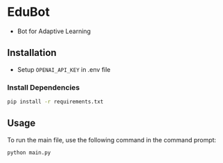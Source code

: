 # EduBot
- Bot for Adaptive Learning

## Installation
- Setup ```OPENAI_API_KEY``` in .env file
  
### Install Dependencies
```bash
pip install -r requirements.txt
```

## Usage

To run the main file, use the following command in the command prompt:

```bash
python main.py
```
